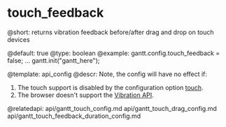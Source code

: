 touch_feedback
=============

@short: returns vibration feedback before/after drag and drop on touch devices
	
@default: true
@type: boolean
@example:
gantt.config.touch_feedback = false;
...
gantt.init("gantt_here");

@template:	api_config
@descr:
Note, the config will have no effect if: 

1. The touch support is disabled by the configuration option [touch](api/gantt_touch_config.md).
2. The browser doesn't support the [Vibration API](http://caniuse.com/#feat=vibration).

@relatedapi:
	api/gantt_touch_config.md
    api/gantt_touch_drag_config.md
    api/gantt_touch_feedback_duration_config.md